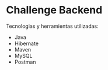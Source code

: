 # Challenge Backend

Tecnologias y herramientas utilizadas: 
* Java
* Hibernate
* Maven
* MySQL
* Postman
